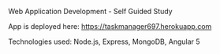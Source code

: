 Web Application Development - Self Guided Study

App is deployed here: https://taskmanager697.herokuapp.com

Technologies used: Node.js, Express, MongoDB, Angular 5